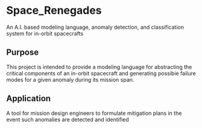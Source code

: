 # Space_Renegades
An A.I. based modeling language, anomaly detection, and classification system for in-orbit spacecrafts

## Purpose

This project is intended to provide a modeling language for abstracting the critical components of an in-orbit spacecraft and generating possibie failure modes for a given anomaly during its mission span. 

## Application
A tool for mission design engineers to formulate mitigation plans in the event such anomalies are detected and identified
